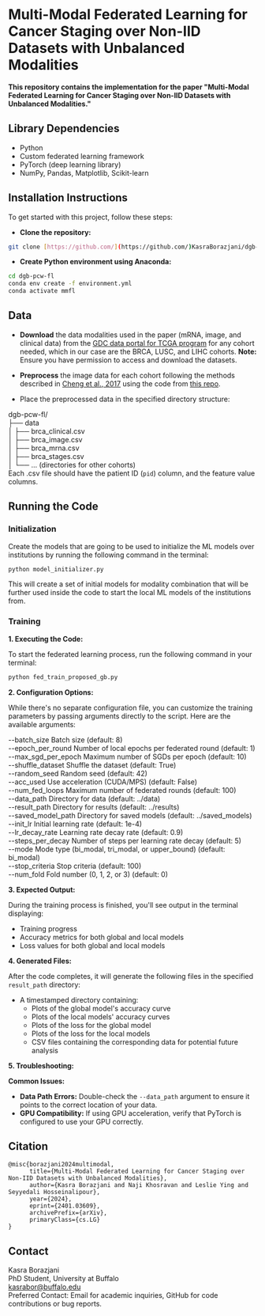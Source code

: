 # Multi-Modal Federated Learning for Cancer Staging over Non-IID Datasets with Unbalanced Modalities

**This repository contains the implementation for the paper "Multi-Modal Federated Learning for Cancer Staging over Non-IID Datasets with Unbalanced Modalities."**


## **Library Dependencies**

- Python
- Custom federated learning framework
- PyTorch (deep learning library)
- NumPy, Pandas, Matplotlib, Scikit-learn

## **Installation Instructions**

To get started with this project, follow these steps:



* **Clone the repository:**

```bash
git clone [https://github.com/](https://github.com/)KasraBorazjani/dgb-pcw-fl.git
```
* **Create Python environment using Anaconda:**
```bash
cd dgb-pcw-fl
conda env create -f environment.yml
conda activate mmfl
```
## **Data**

* **Download** the data modalities used in the paper (mRNA, image, and clinical data) from the [GDC data portal for TCGA program](https://portal.gdc.cancer.gov/exploration?filters=%7B%22op%22%3A%22and%22%2C%22content%22%3A%5B%7B%22op%22%3A%22in%22%2C%22content%22%3A%7B%22field%22%3A%22cases.project.program.name%22%2C%22value%22%3A%5B%22TCGA%22%5D%7D%7D%5D%7D) for any cohort needed, which in our case are the BRCA, LUSC, and LIHC cohorts. 
**Note:** Ensure you have permission to access and download the datasets.  

* **Preprocess** the image data for each cohort following the methods described in [Cheng et al., 2017](https://doi.org/10.1158/0008-5472.can-17-0313) using the code from [this repo](https://github.com/chengjun583/image-mRNA-prognostic-model).

* Place the preprocessed data in the specified directory structure:


dgb-pcw-fl/  
├── data  
  │   ├── brca_clinical.csv  
  │   ├── brca_image.csv  
  │   ├── brca_mrna.csv  
  │   ├── brca_stages.csv  
  │   └── ... (directories for other cohorts)  
Each .csv file should have the patient ID (`pid`) column, and the feature value columns.


## **Running the Code**

### **Initialization**

Create the models that are going to be used to initialize the ML models over institutions by running the following command in the terminal:

```bash
python model_initializer.py
```
This will create a set of initial models for modality combination that will be further used inside the code to start the local ML models of the institutions from.

### **Training**

**1. Executing the Code:**

To start the federated learning process, run the following command in your terminal:

```bash
python fed_train_proposed_gb.py
```

**2. Configuration Options:**

While there's no separate configuration file, you can customize the training parameters by passing arguments directly to the script. Here are the available arguments:


--batch_size     Batch size (default: 8)  
--epoch_per_round  Number of local epochs per federated round (default: 1)  
--max_sgd_per_epoch   Maximum number of SGDs per epoch (default: 10)  
--shuffle_dataset  Shuffle the dataset (default: True)  
--random_seed     Random seed (default: 42)  
--acc_used       Use acceleration (CUDA/MPS) (default: False)  
--num_fed_loops   Maximum number of federated rounds (default: 100)  
--data_path       Directory for data (default: ../data)  
--result_path     Directory for results (default: ../results)  
--saved_model_path   Directory for saved models (default: ../saved_models)  
--init_lr         Initial learning rate (default: 1e-4)  
--lr_decay_rate   Learning rate decay rate (default: 0.9)  
--steps_per_decay  Number of steps per learning rate decay (default: 5)  
--mode            Mode type (bi_modal, tri_modal, or upper_bound) (default: bi_modal)  
--stop_criteria   Stop criteria (default: 100)  
--num_fold        Fold number (0, 1, 2, or 3) (default: 0)  


**3. Expected Output:**

During the training process is finished, you'll see output in the terminal displaying:

- Training progress
- Accuracy metrics for both global and local models
- Loss values for both global and local models

**4. Generated Files:**

After the code completes, it will generate the following files in the specified `result_path` directory:

- A timestamped directory containing:
    - Plots of the global model's accuracy curve
    - Plots of the local models' accuracy curves
    - Plots of the loss for the global model
    - Plots of the loss for the local models
    - CSV files containing the corresponding data for potential future analysis

**5. Troubleshooting:**

**Common Issues:**

- **Data Path Errors:** Double-check the `--data_path` argument to ensure it points to the correct location of your data.
- **GPU Compatibility:** If using GPU acceleration, verify that PyTorch is configured to use your GPU correctly.

## **Citation**
```
@misc{borazjani2024multimodal,
      title={Multi-Modal Federated Learning for Cancer Staging over Non-IID Datasets with Unbalanced Modalities}, 
      author={Kasra Borazjani and Naji Khosravan and Leslie Ying and Seyyedali Hosseinalipour},
      year={2024},
      eprint={2401.03609},
      archivePrefix={arXiv},
      primaryClass={cs.LG}
}
```

## **Contact**


Kasra Borazjani  
PhD Student, University at Buffalo  
kasrabor@buffalo.edu  
Preferred Contact: Email for academic inquiries, GitHub for code contributions or bug reports.

